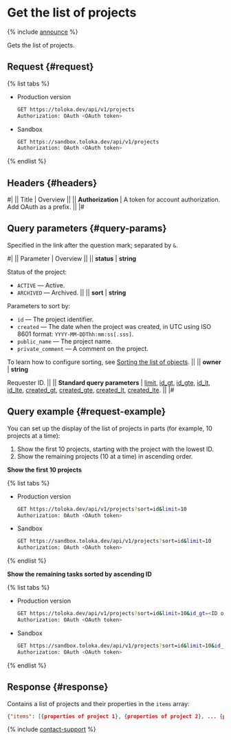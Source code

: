 # Get the list of projects

{% include [announce](../_includes/announce.md) %}

Gets the list of projects.

## Request {#request}

{% list tabs %}

- Production version

    ```bash
    GET https://toloka.dev/api/v1/projects
    Authorization: OAuth <OAuth token>
    ```

- Sandbox

    ```bash
    GET https://sandbox.toloka.dev/api/v1/projects
    Authorization: OAuth <OAuth token>
    ```

{% endlist %}

## Headers {#headers}

#|
|| Title | Overview ||
|| **Authorization** | A token for account authorization. Add OAuth as a prefix. ||
|#

## Query parameters {#query-params}

Specified in the link after the question mark; separated by `&`.

#|
|| Parameter | Overview ||
|| **status** | **string**

Status of the project:

- `ACTIVE` — Active.
- `ARCHIVED` — Archived. ||
|| **sort** | **string**

Parameters to sort by:

- `id` — The project identifier.
- `created` — The date when the project was created, in UTC using ISO 8601 format: `YYYY-MM-DDThh:mm:ss[.sss]`.
- `public_name` — The project name.
- `private_comment` — A comment on the project.

To learn how to configure sorting, see [Sorting the list of objects](sorting.md). ||
|| **owner** | **string**

Requester ID. ||
|| **Standard query parameters** | [limit](./standard-query-parameters.md#limit), [id_gt](./standard-query-parameters.md#id_gt), [id_gte](./standard-query-parameters.md#id_gte), [id_lt](./standard-query-parameters.md#id_lt), [id_lte](./standard-query-parameters.md#id_lte), [created_gt](./standard-query-parameters.md#created_gt), [created_gte](./standard-query-parameters.md#created_gte), [created_lt](./standard-query-parameters.md#created_lt), [created_lte](./standard-query-parameters.md#created_lte). ||
|#

## Query example {#request-example}

You can set up the display of the list of projects in parts (for example, 10 projects at a time):

1. Show the first 10 projects, starting with the project with the lowest ID.
1. Show the remaining projects (10 at a time) in ascending order.

**Show the first 10 projects**

{% list tabs %}

- Production version

    ```bash
    GET https://toloka.dev/api/v1/projects?sort=id&limit=10
    Authorization: OAuth <OAuth token>
    ```

- Sandbox

    ```bash
    GET https://sandbox.toloka.dev/api/v1/projects?sort=id&limit=10
    Authorization: OAuth <OAuth token>
    ```

{% endlist %}

**Show the remaining tasks sorted by ascending ID**

{% list tabs %}

- Production version

    ```bash
    GET https://toloka.dev/api/v1/projects?sort=id&limit=10&id_gt=<ID of the last project from the previous response>
    Authorization: OAuth <OAuth token>
    ```

- Sandbox

    ```bash
    GET https://sandbox.toloka.dev/api/v1/projects?sort=id&limit=10&id_gt=<id of the last project from the previous response>
    Authorization: OAuth <OAuth token>
    ```

{% endlist %}

## Response {#response}

Contains a list of projects and their properties in the `items` array:

```json
{"items": [{properties of project 1}, {properties of project 2}, ... {properties of project n}], "has_more": false}
```

{% include [contact-support](../../guide/_includes/contact-support.md) %}